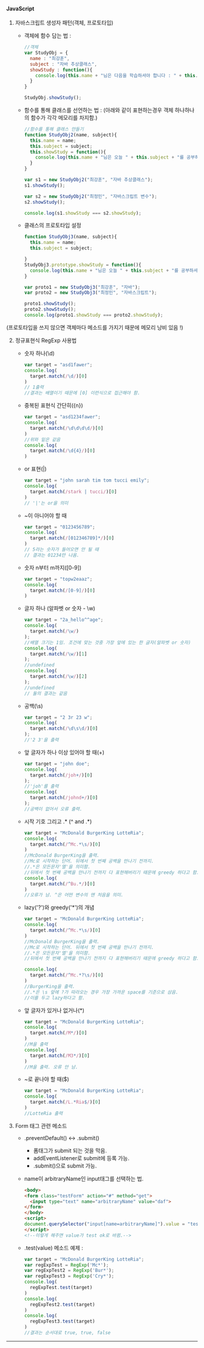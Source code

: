 #### JavaScript

1. 자바스크립트 생성자 패턴(객체, 프로토타입)

   * 객체에 함수 담는 법 :

     ```javascript
     //객체
     var StudyObj = {
       name : "최강훈",
       subject : "자바 추상클래스",
       showStudy : function(){
         console.log(this.name + "님은 다음을 학습하셔야 합니다 : " + this.subject);
       }
     }
     
     StudyObj.showStudy();
     ```

   * 함수를 통해 클래스를 선언하는 법 :
     (아래와 같이 표현하는경우 객체 하나하나의 함수가 각각 메모리를 차지함.)

     ```javascript
     //함수를 통해 클래스 만들기
     function StudyObj2(name, subject){
       this.name = name;
       this.subject = subject;
       this.showStudy = function(){
         console.log(this.name + "님은 오늘 " + this.subject + "를 공부하셔야 합니다.");
       }
     }
     
     var s1 = new StudyObj2("최강훈", "자바 추상클래스");
     s1.showStudy();
     
     var s2 = new StudyObj2("최정민", "자바스크립트 변수");
     s2.showStudy();
     
     console.log(s1.showStudy === s2.showStudy);
     
     ```

   * 클래스의 프로토타입 설정

     ```javascript
     function StudyObj3(name, subject){
       this.name = name;
       this.subject = subject;
     
     }
     StudyObj3.prototype.showStudy = function(){
       console.log(this.name + "님은 오늘 " + this.subject + "를 공부하셔야 합니다.");
     }
     
     var proto1 = new StudyObj3("최강훈", "자바");
     var proto2 = new StudyObj3("최정민", "자바스크립트");
     
     proto1.showStudy();
     proto2.showStudy();
     console.log(proto1.showStudy === proto2.showStudy);
     
     ```
     
(프로토타입을 쓰지 않으면 객체마다 메소드를 가지기 때문에 메모리 낭비 있음 !)
   
2. 정규표현식 RegExp 사용법

   - 숫자 하나(\d)

     ```javascript
     var target = "asd1fawer";
     console.log(
       target.match(/\d/)[0]
     )
     // 1출력
     //결과는 배열이기 때문에 [0] 이런식으로 접근해야 함.
     ```

   - 중복된 표현식 간단히({n})

     ```javascript
     var target = "asd1234fawer";
     console.log(
       target.match(/\d\d\d\d/)[0]
     )
     //위와 밑은 같음
     console.log(
       target.match(/\d{4}/)[0]
     )
     
     ```

   - or 표현(|)

     ```javascript
     var target = "john sarah tim tom tucci emily";
     console.log(
       target.match(/stark | tucci/)[0]
     )
     // '|'는 or을 의미
     
     ```

     

   - ~이 아니어야 할 때

     ```javascript
     var target = "0123456789";
     console.log(
       target.match(/[012346789]*/)[0]
     )
     // 5라는 숫자가 들어오면 안 될 때
     // 결과는 01234만 나옴.
     
     ```

     

   - 숫자 n부터 m까지([0-9])

     ```javascript
     var target = "topw2eaaz";
     console.log(
       target.match(/[0-9]/)[0]
     )
     ```

     

   - 글자 하나 (알파벳 or 숫자 - \w)

     ```javascript
     var target = "2a_hello^^age";
     console.log(
       target.match(/\w/)
     );
     //배열 크기는 1임. 조건에 맞는 것중 가장 앞에 있는 한 글자(알파벳 or 숫자)
     console.log(
       target.match(/\w/)[1]
     );
     //undefined
     console.log(
       target.match(/\w/)[2]
     );
     //undefined
     // 둘의 결과는 같음
     
     ```

     

   - 공백(\s)

     ```javascript
     var target = "2 3r 23 w";
     console.log(
       target.match(/\d\s\d/)[0]
     );
     //'2 3'을 출력
     ```

     

   - 앞 글자가 하나 이상 있어야 할 때(+)

     ```javascript
     var target = "john doe";
     console.log(
       target.match(/joh+/)[0]
     );
     //'joh'를 출력
     console.log(
       target.match(/johnd+/)[0]
     );
     //공백이 없어서 오류 출력.
     ```

     

   - 시작 기호 그리고 .* (^ and .*)

     ```javascript
     var target = "McDonald BurgerKing LotteRia";
     console.log(
       target.match(/^Mc.*\s/)[0]
     )
     //McDonald BurgerKing을 출력.
     //Mc로 시작하는 단어. 뒤에서 첫 번째 공백을 만나기 전까지.
     //.*은 모든문자'열'을 의미함.
     //뒤에서 첫 번째 공백을 만나기 전까지 다 표현해버리기 때문에 greedy 하다고 함. 
     console.log(
       target.match(/^Bu.*/)[0]
     )
     //오류가 남. ^은 어떤 변수의 맨 처음을 의미.
     
     ```

   - lazy('?')와 greedy('*')의 개념

     ```javascript
     var target = "McDonald BurgerKing LotteRia";
     console.log(
       target.match(/^Mc.*\s/)[0]
     )
     //McDonald BurgerKing을 출력.
     //Mc로 시작하는 단어. 뒤에서 첫 번째 공백을 만나기 전까지.
     //.*은 모든문자'열'을 의미함.
     //뒤에서 첫 번째 공백을 만나기 전까지 다 표현해버리기 때문에 greedy 하다고 함.
     
     console.log(
       target.match(/^Mc.*?\s/)[0]
     )
     //BurgerKing을 출력.
     //.*은 \s 앞에 ?가 따라오는 경우 가장 가까운 space를 기준으로 삼음.
     //이를 두고 lazy하다고 함.
     ```

     

   - 앞 글자가 있거나 없거나(*)

     ```javascript
     var target = "McDonald BurgerKing LotteRia";
     console.log(
       target.match(/M*/)[0]
     )
     //M을 출력
     console.log(
       target.match(/M3*/)[0]
     )
     //M을 출력. 오류 안 남.
     
     ```

     

   - ~로 끝나야 할 때($)

     ```javascript
     var target = "McDonald BurgerKing LotteRia";
     console.log(
       target.match(/L.*Ria$/)[0]
     )
     //LotteRia 출력
     
     ```

3. Form 태그 관련 메소드

   * .preventDefault() <-> .submit()

     - 폼태그가 submit 되는 것을 막음.
     - addEventListener로 submit에 등록 가능.
     - .submit()으로 submit 가능.

   * name이 arbitraryName인 input태그를 선택하는 법.

     ```html
     <body>
     <form class="testForm" action="#" method="get">
       <input type="text" name="arbitraryName" value="daf">
     </form>
     </body>
     <script>
     document.querySelector("input[name=arbitraryName]").value = "test ok";
     </script>
     <!--이렇게 해주면 value가 test ok로 바뀜.-->
     ```

   * .test(value) 메소드
     예제 :

     ```javascript
     var target = "McDonald BurgerKing LotteRia";
     var regExpTest = RegExp('Mc*');
     var regExpTest2 = RegExp('Bur*');
     var regExpTest3 = RegExp('Cry*');
     console.log(
       regExpTest.test(target)
     )
     console.log(
       regExpTest2.test(target)
     )
     console.log(
       regExpTest3.test(target)
     )
     //결과는 순서대로 true, true, false
     
     ```

---

#### 